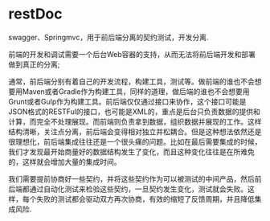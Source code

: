 # restDoc
swagger、Springmvc，用于前后端分离的契约测试，开发分离.

前端的开发和调试需要一个后台Web容器的支持，从而无法将前后端开发和部署做到真正的分离;

通常，前后端分别有着自己的开发流程，构建工具，测试等。做前端的谁也不会想要用Maven或者Gradle作为构建工具，同样的道理，做后端的谁也不会想要用Grunt或者Gulp作为构建工具。前后端仅仅通过接口来协作，这个接口可能是JSON格式的RESTFul的接口，也可能是XML的，重点是后台只负责数据的提供和计算，而完全不处理展现。而前端则负责拿到数据，组织数据并展现的工作。这样结构清晰，关注点分离，前后端会变得相对独立并松耦合。但是这种想法依然还是很理想化，前后端集成往往还是一个很头痛的问题。比如在最后需要集成的时候，我们才发现最开始商量好的数据结构发生了变化，而且这种变化往往是在所难免的，这样就会增加大量的集成时间。


我们需要提前协商好一些契约，并将这些契约作为可以被测试的中间产品，然后前后端都通过自动化测试来检验这些契约，一旦契约发生变化，测试就会失败。这样，每个失败的测试都会驱动双方再次协商，有效的缩短了反馈周期，并且降低集成风险.